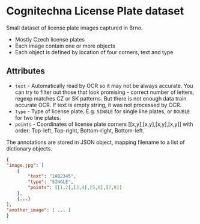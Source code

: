 # Cognitechna License Plate dataset

Small dataset of license plate images captured in Brno.

- Mostly Czech license plates
- Each image contain one or more objects
- Each object is defined by location of four corners, text and type

## Attributes

- `text` - Automatically read by OCR so it may not be always accurate. You can try to filter out those that look promising - correct number of letters, regexp matches CZ or SK patterns. But there is not enough data train accurate OCR. If text is empty string, it was not processed by OCR.
- `type` - Type of license plate. E.g. `SINGLE` for single line plates, or `DOUBLE` for two line plates.
- `points` - Coordinates of license plate corners [[x,y],[x,y],[x,y],[x,y]] with order: Top-left, Top-right, Bottom-right, Bottom-left.

The annotations are stored in JSON object, mapping filename to a list of dictionary objects.

```json
{
"image.jpg": [
    {
        "text": "1AB2345",
        "type": "SINGLE",
        "points": [[1,2],[3,4],[5,6],[7,8]]
    },
    {...}
],
"another_image": [ ... ]
}
```